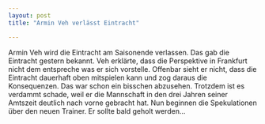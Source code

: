 ```yaml
---
layout: post
title: "Armin Veh verlässt Eintracht"

---
```


Armin Veh wird die Eintracht am Saisonende verlassen. Das gab die Eintracht gestern bekannt. Veh erklärte, dass die Perspektive in Frankfurt nicht dem entspreche was er sich vorstelle. Offenbar sieht er nicht, dass die Eintracht dauerhaft oben mitspielen kann und zog daraus die Konsequenzen. Das war schon ein bisschen abzusehen. Trotzdem ist es verdammt schade, weil er die Mannschaft in den drei Jahren seiner Amtszeit deutlich nach vorne gebracht hat. Nun beginnen die Spekulationen über den neuen Trainer. Er sollte bald geholt werden...


